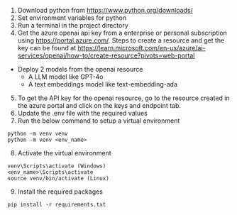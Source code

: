 1. Download python from https://www.python.org/downloads/
2. Set environment variables for python
3. Run a terminal in the project directory
4. Get the azure openai api key from a enterprise or personal subscription using https://portal.azure.com/. Steps to create a resource and get the key can be found at https://learn.microsoft.com/en-us/azure/ai-services/openai/how-to/create-resource?pivots=web-portal
 - Deploy 2 models from the openai resource
    - A LLM model like GPT-4o
    - A text embeddings model like text-embedding-ada
5. To get the API key for the openai resource, go to the resource created in the azure portal and click on the keys and endpoint tab.
6. Update the .env file with the required values
7. Run the below command to setup a virtual environment
```
python -m venv venv
python -m venv <env_name>
```
8. Activate the virtual environment
```
venv\Scripts\activate (Windows)
<env_name>\Scripts\activate
source venv/bin/activate (Linux)
```
9. Install the required packages
```
pip install -r requirements.txt
```
